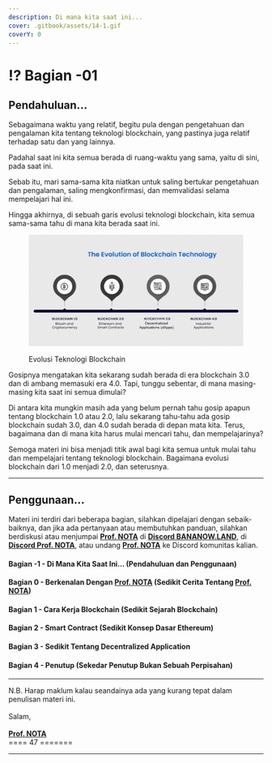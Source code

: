 ```yaml
---
description: Di mana kita saat ini...
cover: .gitbook/assets/14-1.gif
coverY: 0
---
```


# ⁉️ Bagian -01

## Pendahuluan...

Sebagaimana waktu yang relatif, begitu pula dengan pengetahuan dan pengalaman kita tentang teknologi blockchain, yang pastinya juga relatif terhadap satu dan yang lainnya.

Padahal saat ini kita semua berada di ruang-waktu yang sama, yaitu di sini, pada saat ini.

Sebab itu, mari sama-sama kita niatkan untuk saling bertukar pengetahuan dan pengalaman, saling mengkonfirmasi, dan memvalidasi selama mempelajari hal ini.

Hingga akhirnya, di sebuah garis evolusi teknologi blockchain, kita semua sama-sama tahu di mana kita berada saat ini.

<figure><img src=".gitbook/assets/0-1.gif" alt=""><figcaption><p>Evolusi Teknologi Blockchain</p></figcaption></figure>

Gosipnya mengatakan kita sekarang sudah berada di era blockchain 3.0 dan di ambang memasuki era 4.0. Tapi, tunggu sebentar, di mana masing-masing kita saat ini semua dimulai?

Di antara kita mungkin masih ada yang belum pernah tahu gosip apapun tentang blockchain 1.0 atau 2.0, lalu sekarang tahu-tahu ada gosip blockchain sudah 3.0, dan 4.0 sudah berada di depan mata kita. Terus, bagaimana dan di mana kita harus mulai mencari tahu, dan mempelajarinya?

Semoga materi ini bisa menjadi titik awal bagi kita semua untuk mulai tahu dan mempelajari tentang teknologi blockchain. Bagaimana evolusi blockchain dari 1.0 menjadi 2.0, dan seterusnya.

***

## Penggunaan...

Materi ini terdiri dari beberapa bagian, silahkan dipelajari dengan sebaik-baiknya, dan jika ada pertanyaan atau membutuhkan panduan, silahkan berdiskusi atau menjumpai [**Prof. NOTA**](https://nota.endhonesa.com/) di [**Discord BANANOW.LAND**](https://discord.gg/59p7q8Kqec), di [**Discord Prof. NOTA**](https://discord.gg/5KrsT6MbFm), atau undang [**Prof. NOTA**](https://nota.endhonesa.com/) ke Discord komunitas kalian.

#### Bagian -1 - Di Mana Kita Saat Ini... (Pendahuluan dan Penggunaan)

#### Bagian 0 - Berkenalan Dengan [Prof. NOTA](https://nota.endhonesa.com/) (Sedikit Cerita Tentang [Prof. NOTA](https://nota.endhonesa.com/))&#x20;

#### Bagian 1 - Cara Kerja Blockchain (Sedikit Sejarah Blockchain)

#### Bagian 2 - Smart Contract (Sedikit Konsep Dasar Ethereum)

#### Bagian 3 - Sedikit Tentang Decentralized Application

#### Bagian 4 - Penutup (Sekedar Penutup Bukan Sebuah Perpisahan)

***

N.B. Harap maklum kalau seandainya ada yang kurang tepat dalam penulisan materi ini.\
\
Salam,\
\
[**Prof. NOTA**](https://nota.endhonesa.com/)\
\==== 47 =======

***
